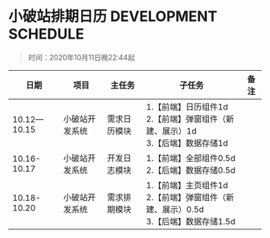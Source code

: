 # 小破站排期日历 DEVELOPMENT SCHEDULE
> 时间：2020年10月11日晚22:44起  

|日期|项目|主任务|子任务|备注|
|--|--|--|--|--|
|10.12—10.15|小破站开发系统|需求日历模块|1.【前端】日历组件1d<br/>2.【前端】弹窗组件（新建、展示）1d<br/>3.【后端】数据存储1d||
|10.16-10.17|小破站开发系统|开发日志模块|1.【前端】全部组件0.5d<br/>2.【后端】数据存储0.5d||
|10.18-10.20|小破站开发系统|需求排期模块|1.【前端】主页组件1d<br/>2.【前端】弹窗组件（新建、展示）0.5d<br/>3.【后端】数据存储1.5d||